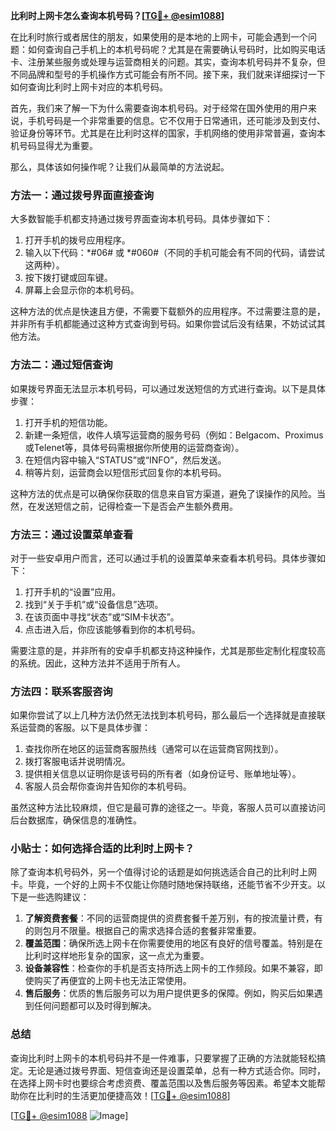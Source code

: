 **比利时上网卡怎么查询本机号码？[[TG💪+ @esim1088](https://t.me/s/esim1088)]**

在比利时旅行或者居住的朋友，如果使用的是本地的上网卡，可能会遇到一个问题：如何查询自己手机上的本机号码呢？尤其是在需要确认号码时，比如购买电话卡、注册某些服务或处理与运营商相关的问题。其实，查询本机号码并不复杂，但不同品牌和型号的手机操作方式可能会有所不同。接下来，我们就来详细探讨一下如何查询比利时上网卡对应的本机号码。

首先，我们来了解一下为什么需要查询本机号码。对于经常在国外使用的用户来说，手机号码是一个非常重要的信息。它不仅用于日常通讯，还可能涉及到支付、验证身份等环节。尤其是在比利时这样的国家，手机网络的使用非常普遍，查询本机号码显得尤为重要。

那么，具体该如何操作呢？让我们从最简单的方法说起。

### 方法一：通过拨号界面直接查询

大多数智能手机都支持通过拨号界面查询本机号码。具体步骤如下：

1. 打开手机的拨号应用程序。
2. 输入以下代码：*#06# 或 *#060#（不同的手机可能会有不同的代码，请尝试这两种）。
3. 按下拨打键或回车键。
4. 屏幕上会显示你的本机号码。

这种方法的优点是快速且方便，不需要下载额外的应用程序。不过需要注意的是，并非所有手机都能通过这种方式查询到号码。如果你尝试后没有结果，不妨试试其他方法。

### 方法二：通过短信查询

如果拨号界面无法显示本机号码，可以通过发送短信的方式进行查询。以下是具体步骤：

1. 打开手机的短信功能。
2. 新建一条短信，收件人填写运营商的服务号码（例如：Belgacom、Proximus或Telenet等，具体号码需根据你所使用的运营商查询）。
3. 在短信内容中输入“STATUS”或“INFO”，然后发送。
4. 稍等片刻，运营商会以短信形式回复你的本机号码。

这种方法的优点是可以确保你获取的信息来自官方渠道，避免了误操作的风险。当然，在发送短信之前，记得检查一下是否会产生额外费用。

### 方法三：通过设置菜单查看

对于一些安卓用户而言，还可以通过手机的设置菜单来查看本机号码。具体步骤如下：

1. 打开手机的“设置”应用。
2. 找到“关于手机”或“设备信息”选项。
3. 在该页面中寻找“状态”或“SIM卡状态”。
4. 点击进入后，你应该能够看到你的本机号码。

需要注意的是，并非所有的安卓手机都支持这种操作，尤其是那些定制化程度较高的系统。因此，这种方法并不适用于所有人。

### 方法四：联系客服咨询

如果你尝试了以上几种方法仍然无法找到本机号码，那么最后一个选择就是直接联系运营商的客服。以下是具体步骤：

1. 查找你所在地区的运营商客服热线（通常可以在运营商官网找到）。
2. 拨打客服电话并说明情况。
3. 提供相关信息以证明你是该号码的所有者（如身份证号、账单地址等）。
4. 客服人员会帮你查询并告知你的本机号码。

虽然这种方法比较麻烦，但它是最可靠的途径之一。毕竟，客服人员可以直接访问后台数据库，确保信息的准确性。

### 小贴士：如何选择合适的比利时上网卡？

除了查询本机号码外，另一个值得讨论的话题是如何挑选适合自己的比利时上网卡。毕竟，一个好的上网卡不仅能让你随时随地保持联络，还能节省不少开支。以下是一些选购建议：

1. **了解资费套餐**：不同的运营商提供的资费套餐千差万别，有的按流量计费，有的则包月不限量。根据自己的需求选择合适的套餐非常重要。
2. **覆盖范围**：确保所选上网卡在你需要使用的地区有良好的信号覆盖。特别是在比利时这样地形复杂的国家，这一点尤为重要。
3. **设备兼容性**：检查你的手机是否支持所选上网卡的工作频段。如果不兼容，即使购买了再便宜的上网卡也无法正常使用。
4. **售后服务**：优质的售后服务可以为用户提供更多的保障。例如，购买后如果遇到任何问题都可以及时得到解决。

### 总结

查询比利时上网卡的本机号码并不是一件难事，只要掌握了正确的方法就能轻松搞定。无论是通过拨号界面、短信查询还是设置菜单，总有一种方式适合你。同时，在选择上网卡时也要综合考虑资费、覆盖范围以及售后服务等因素。希望本文能帮助你在比利时的生活更加便捷高效！[[TG💪+ @esim1088](https://t.me/s/esim1088)]

[[TG💪+ @esim1088](https://t.me/s/esim1088) ![Image](https://i.postimg.cc/4NQfJmqS/Snipaste-2025-05-13-00-14-12.png)]